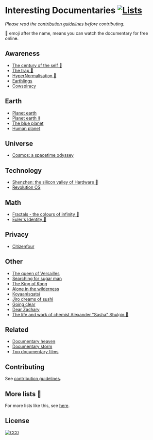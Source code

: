 # Interesting Documentaries [![Lists](https://img.shields.io/badge/More%20Lists-📔-blue.svg)](https://github.com/learn-anything/curated-lists#readme)
*Please read the [contribution guidelines](contributing.md#readme) before contributing.*

👀 emoji after the name, means you can watch the documentary for free online.

## Awareness
- [The century of the self 👀](https://www.youtube.com/watch?v=eJ3RzGoQC4s)
- [The trap 👀](https://www.youtube.com/watch?v=y97Ywl7RtUw)
- [HyperNormalisation 👀](https://www.youtube.com/watch?v=-fny99f8amM)
- [Earthlings](https://letterboxd.com/film/earthlings/)
- [Cowspiracy](https://letterboxd.com/film/cowspiracy-the-sustainability-secret/)

## Earth
- [Planet earth](https://letterboxd.com/film/planet-earth-2006/)
- [Planet earth II](https://letterboxd.com/film/planet-earth-ii/)
- [The blue planet](https://letterboxd.com/film/the-blue-planet/)
- [Human planet](https://letterboxd.com/film/human-planet/)

## Universe
- [Cosmos: a spacetime odyssey](https://letterboxd.com/film/cosmos-a-spacetime-odyssey/)

## Technology
- [Shenzhen: the silicon valley of Hardware 👀](https://www.youtube.com/watch?v=SGJ5cZnoodY)
- [Revolution OS](https://letterboxd.com/film/revolution-os/genres/)

## Math
- [Fractals - the colours of infinity 👀](http://topdocumentaryfilms.com/fractals-colors-infinity/)
- [Euler's Identity 👀](https://www.youtube.com/watch?v=sKtloBAuP74)

## Privacy
- [Citizenfour](https://letterboxd.com/film/citizenfour/)

## Other
- [The queen of Versailles](https://letterboxd.com/film/the-queen-of-versailles/)
- [Searching for sugar man](https://letterboxd.com/film/searching-for-sugar-man/)
- [The King of Kong](https://letterboxd.com/film/the-king-of-kong/)
- [Alone in the wilderness](https://letterboxd.com/film/alone-in-the-wilderness/)
- [Koyaanisqatsi](https://letterboxd.com/film/koyaanisqatsi/)
- [Jiro dreams of sushi](https://letterboxd.com/film/jiro-dreams-of-sushi/)
- [Going clear](https://letterboxd.com/film/going-clear-scientology-and-the-prison-of-belief/)
- [Dear Zachary](https://letterboxd.com/film/dear-zachary-a-letter-to-a-son-about-his-father/)
- [The life and work of chemist Alexander "Sasha" Shulgin 👀](https://www.youtube.com/watch?v=nP7mRrsNFWI)

## Related
- [Documentary heaven](http://documentaryheaven.com/)
- [Documentary storm](https://documentarystorm.com/)
- [Top documentary films](http://topdocumentaryfilms.com/)

## Contributing
See [contribution guidelines](contributing.md#readme).

## More lists 📝
For more lists like this, see [here](https://github.com/learn-anything/curated-lists#readme).

## License
[![CC0](http://mirrors.creativecommons.org/presskit/buttons/88x31/svg/cc-zero.svg)](https://creativecommons.org/publicdomain/zero/1.0/)